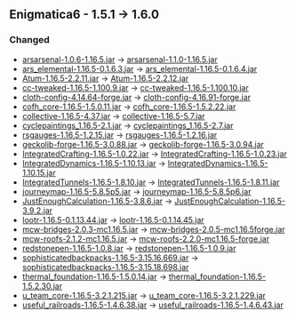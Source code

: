 ## Enigmatica6 - 1.5.1 -> 1.6.0

### Changed

  * [arsarsenal-1.0.6-1.16.5.jar](https://www.curseforge.com/minecraft/mc-mods/ars-arsenal/files/3639442) -> [arsarsenal-1.1.0-1.16.5.jar](https://www.curseforge.com/minecraft/mc-mods/ars-arsenal/files/3947384)
  * [ars_elemental-1.16.5-0.1.6.3.jar](https://www.curseforge.com/minecraft/mc-mods/ars-elemental/files/3771639) -> [ars_elemental-1.16.5-0.1.6.4.jar](https://www.curseforge.com/minecraft/mc-mods/ars-elemental/files/3998354)
  * [Atum-1.16.5-2.2.11.jar](https://www.curseforge.com/minecraft/mc-mods/atum/files/3760512) -> [Atum-1.16.5-2.2.12.jar](https://www.curseforge.com/minecraft/mc-mods/atum/files/3990329)
  * [cc-tweaked-1.16.5-1.100.9.jar](https://www.curseforge.com/minecraft/mc-mods/cc-tweaked/files/3904452) -> [cc-tweaked-1.16.5-1.100.10.jar](https://www.curseforge.com/minecraft/mc-mods/cc-tweaked/files/4013865)
  * [cloth-config-4.14.64-forge.jar](https://www.curseforge.com/minecraft/mc-mods/cloth-config/files/3782784) -> [cloth-config-4.16.91-forge.jar](https://www.curseforge.com/minecraft/mc-mods/cloth-config/files/3972422)
  * [cofh_core-1.16.5-1.5.0.11.jar](https://www.curseforge.com/minecraft/mc-mods/cofh-core/files/3788884) -> [cofh_core-1.16.5-1.5.2.22.jar](https://www.curseforge.com/minecraft/mc-mods/cofh-core/files/4022663)
  * [collective-1.16.5-4.37.jar](https://www.curseforge.com/minecraft/mc-mods/collective/files/3913025) -> [collective-1.16.5-5.7.jar](https://www.curseforge.com/minecraft/mc-mods/collective/files/4025529)
  * [cyclepaintings_1.16.5-2.1.jar](https://www.curseforge.com/minecraft/mc-mods/cycle-paintings/files/3537758) -> [cyclepaintings_1.16.5-2.7.jar](https://www.curseforge.com/minecraft/mc-mods/cycle-paintings/files/4005892)
  * [rsgauges-1.16.5-1.2.15.jar](https://www.curseforge.com/minecraft/mc-mods/redstone-gauges-and-switches/files/3729770) -> [rsgauges-1.16.5-1.2.16.jar](https://www.curseforge.com/minecraft/mc-mods/redstone-gauges-and-switches/files/3968307)
  * [geckolib-forge-1.16.5-3.0.88.jar](https://www.curseforge.com/minecraft/mc-mods/geckolib/files/3945266) -> [geckolib-forge-1.16.5-3.0.94.jar](https://www.curseforge.com/minecraft/mc-mods/geckolib/files/4019759)
  * [IntegratedCrafting-1.16.5-1.0.22.jar](https://www.curseforge.com/minecraft/mc-mods/integrated-crafting/files/3804726) -> [IntegratedCrafting-1.16.5-1.0.23.jar](https://www.curseforge.com/minecraft/mc-mods/integrated-crafting/files/3993412)
  * [IntegratedDynamics-1.16.5-1.10.13.jar](https://www.curseforge.com/minecraft/mc-mods/integrated-dynamics/files/3900682) -> [IntegratedDynamics-1.16.5-1.10.15.jar](https://www.curseforge.com/minecraft/mc-mods/integrated-dynamics/files/3963794)
  * [IntegratedTunnels-1.16.5-1.8.10.jar](https://www.curseforge.com/minecraft/mc-mods/integrated-tunnels/files/3900664) -> [IntegratedTunnels-1.16.5-1.8.11.jar](https://www.curseforge.com/minecraft/mc-mods/integrated-tunnels/files/3957238)
  * [journeymap-1.16.5-5.8.5p5.jar](https://www.curseforge.com/minecraft/mc-mods/journeymap/files/3841569) -> [journeymap-1.16.5-5.8.5p6.jar](https://www.curseforge.com/minecraft/mc-mods/journeymap/files/4012858)
  * [JustEnoughCalculation-1.16.5-3.8.6.jar](https://www.curseforge.com/minecraft/mc-mods/just-enough-calculation/files/3524695) -> [JustEnoughCalculation-1.16.5-3.9.2.jar](https://www.curseforge.com/minecraft/mc-mods/just-enough-calculation/files/3947666)
  * [lootr-1.16.5-0.1.13.44.jar](https://www.curseforge.com/minecraft/mc-mods/lootr/files/3891852) -> [lootr-1.16.5-0.1.14.45.jar](https://www.curseforge.com/minecraft/mc-mods/lootr/files/3990062)
  * [mcw-bridges-2.0.3-mc1.16.5.jar](https://www.curseforge.com/minecraft/mc-mods/macaws-bridges/files/3793694) -> [mcw-bridges-2.0.5-mc1.16.5forge.jar](https://www.curseforge.com/minecraft/mc-mods/macaws-bridges/files/4018286)
  * [mcw-roofs-2.1.2-mc1.16.5.jar](https://www.curseforge.com/minecraft/mc-mods/macaws-roofs/files/3760189) -> [mcw-roofs-2.2.0-mc1.16.5-forge.jar](https://www.curseforge.com/minecraft/mc-mods/macaws-roofs/files/3963936)
  * [redstonepen-1.16.5-1.0.8.jar](https://www.curseforge.com/minecraft/mc-mods/redstone-pen/files/3816339) -> [redstonepen-1.16.5-1.0.9.jar](https://www.curseforge.com/minecraft/mc-mods/redstone-pen/files/3983482)
  * [sophisticatedbackpacks-1.16.5-3.15.16.669.jar](https://www.curseforge.com/minecraft/mc-mods/sophisticated-backpacks/files/3910948) -> [sophisticatedbackpacks-1.16.5-3.15.18.698.jar](https://www.curseforge.com/minecraft/mc-mods/sophisticated-backpacks/files/3959864)
  * [thermal_foundation-1.16.5-1.5.0.14.jar](https://www.curseforge.com/minecraft/mc-mods/thermal-foundation/files/3788893) -> [thermal_foundation-1.16.5-1.5.2.30.jar](https://www.curseforge.com/minecraft/mc-mods/thermal-foundation/files/4022666)
  * [u_team_core-1.16.5-3.2.1.215.jar](https://www.curseforge.com/minecraft/mc-mods/u-team-core/files/3827756) -> [u_team_core-1.16.5-3.2.1.229.jar](https://www.curseforge.com/minecraft/mc-mods/u-team-core/files/3989539)
  * [useful_railroads-1.16.5-1.4.6.38.jar](https://www.curseforge.com/minecraft/mc-mods/useful-railroads/files/3350866) -> [useful_railroads-1.16.5-1.4.6.43.jar](https://www.curseforge.com/minecraft/mc-mods/useful-railroads/files/3989877)

